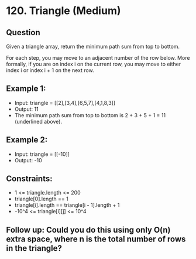 # 120. Triangle (Medium)

## Question

Given a triangle array, return the minimum path sum from top to bottom.

For each step, you may move to an adjacent number of the row below. More formally, if you are on index i on the current row, you may move to either index i or index i + 1 on the next row.

 

## Example 1:
- Input: triangle = [[2],[3,4],[6,5,7],[4,1,8,3]]
- Output: 11
- The minimum path sum from top to bottom is 2 + 3 + 5 + 1 = 11 (underlined above).

## Example 2:
- Input: triangle = [[-10]]
- Output: -10
 

## Constraints:
- 1 <= triangle.length <= 200
- triangle[0].length == 1
- triangle[i].length == triangle[i - 1].length + 1
- -10^4 <= triangle[i][j] <= 10^4
 

## Follow up: Could you do this using only O(n) extra space, where n is the total number of rows in the triangle?